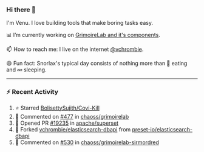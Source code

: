 ### Hi there 👋

I'm Venu. I love building tools that make boring tasks easy.

📊 I’m currently working on [GrimoireLab and it's components](https://chaoss.github.io/grimoirelab).

📫 How to reach me: I live on the internet [@vchrombie](https://www.google.co.in/search?q=vchrombie).

😄 Fun fact: Snorlax's typical day consists of nothing more than :doughnut: eating and :zzz: sleeping.

---

### :zap: Recent Activity

<!--RECENT_ACTIVITY:start-->
1. ⭐ Starred [BolisettySujith/Covi-Kill](https://github.com/BolisettySujith/Covi-Kill)
2. 💬 Commented on [#477](https://github.com/chaoss/grimoirelab/issues/477#issuecomment-1072070507) in [chaoss/grimoirelab](https://github.com/chaoss/grimoirelab)
3. 💪 Opened PR [#19235](https://github.com/apache/superset/pull/19235) in [apache/superset](https://github.com/apache/superset)
4. 🔱 Forked [vchrombie/elasticsearch-dbapi](https://github.com/vchrombie/elasticsearch-dbapi) from [preset-io/elasticsearch-dbapi](https://github.com/preset-io/elasticsearch-dbapi)
5. 💬 Commented on [#530](https://github.com/chaoss/grimoirelab-sirmordred/issues/530#issuecomment-1070343667) in [chaoss/grimoirelab-sirmordred](https://github.com/chaoss/grimoirelab-sirmordred)
<!--RECENT_ACTIVITY:end-->

<!--
**vchrombie/vchrombie** is a ✨ _special_ ✨ repository because its `README.md` (this file) appears on your GitHub profile.

Here are some ideas to get you started:

- 🔭 I’m currently working on ...
- 🌱 I’m currently learning ...
- 👯 I’m looking to collaborate on ...
- 🤔 I’m looking for help with ...
- 💬 Ask me about ...
- 📫 How to reach me: ...
- 😄 Pronouns: ...
- ⚡ Fun fact: ...
-->
